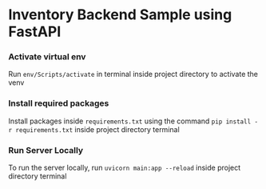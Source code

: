 # Inventory Backend Sample using FastAPI

### Activate virtual env
Run `env/Scripts/activate` in terminal inside project directory to activate the venv

### Install required packages
Install packages inside `requirements.txt` using the command `pip install -r requirements.txt` inside project directory terminal

### Run Server Locally

To run the server locally, run `uvicorn main:app --reload` inside project directory terminal
